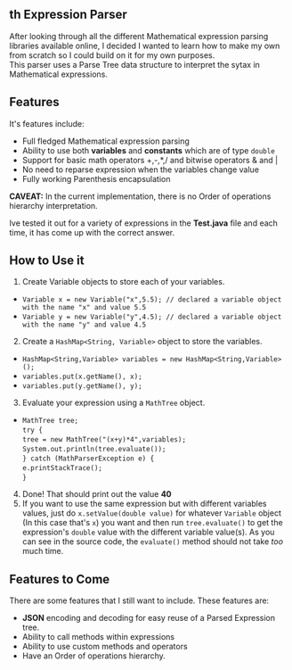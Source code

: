 th Expression Parser
------------------------------------------------------------------------------------------------------------

After looking through all the different Mathematical expression parsing libraries available online, I decided I wanted to learn how to make my own from scratch so I could build on it for my own purposes.  
This parser uses a Parse Tree data structure to interpret the sytax in Mathematical expressions.

Features
------------------------------------------------------------------------------------------------------------

It's features include:
- Full fledged Mathematical expression parsing
- Ability to use both **variables** and **constants** which are of type `double`  
- Support for basic math operators +,-,*,/ and bitwise operators & and |  
- No need to reparse expression when the variables change value
- Fully working Parenthesis encapsulation

**CAVEAT:** In the current implementation, there is no Order of operations hierarchy interpretation.

Ive tested it out for a variety of expressions in the **Test.java** file and each time, it has come up with the correct answer.  

How to Use it
------------------------------------------------------------------------------------------------------------
1. Create Variable objects to store each of your variables.
  - `Variable x = new Variable("x",5.5); // declared a variable object with the name "x" and value 5.5`
  - `Variable y = new Variable("y",4.5); // declared a variable object with the name "y" and value 4.5`
2. Create a `HashMap<String, Variable>` object to store the variables.
  - `HashMap<String,Variable> variables = new HashMap<String,Variable>();`
  - `variables.put(x.getName(), x);`
  - `variables.put(y.getName(), y);`
3. Evaluate your expression using a `MathTree` object.
  - `MathTree tree;`  
		`try {`  
			`tree = new MathTree("(x+y)*4",variables);`  
			`System.out.println(tree.evaluate());`  
		`} catch (MathParserException e) {`  
			`e.printStackTrace();`  
		`}`  
4. Done! That should print out the value **40**  
5. If you want to use the same expression but with different variables values, just do `x.setValue(double value)` for whatever `Variable` object (In this case that's `x`) you want and then run `tree.evaluate()` to get the expression's `double` value with the different variable value(s). As you can see in the source code, the `evaluate()` method should not take *too* much time.

Features to Come
------------------------------------------------------------------------------------------------------------

There are some features that I still want to include. These features are:  
- **JSON** encoding and decoding for easy reuse of a Parsed Expression tree.
- Ability to call methods within expressions
- Ability to use custom methods and operators
- Have an Order of operations hierarchy.

